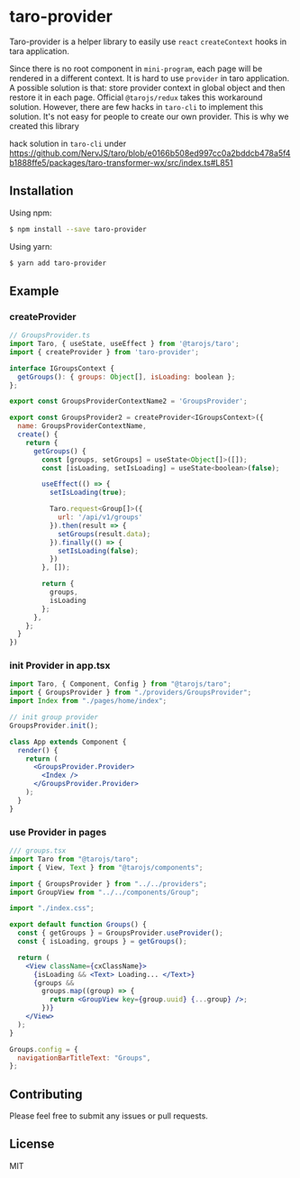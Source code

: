 # taro-provider

Taro-provider is a helper library to easily use `react` `createContext` hooks in tara application.

Since there is no root component in `mini-program`, each page will be rendered in a different context. It is hard to use `provider` in taro application. A possible solution is that: store provider context in global object and then restore it in each page. Official `@tarojs/redux` takes this workaround solution. However, there are few hacks in `taro-cli` to implement this solution. It's not easy for people to create our own provider. This is why we created this library

hack solution in `taro-cli` under https://github.com/NervJS/taro/blob/e0166b508ed997cc0a2bddcb478a5f4b1888ffe5/packages/taro-transformer-wx/src/index.ts#L851

## Installation

Using npm:

```sh
$ npm install --save taro-provider
```

Using yarn:

```sh
$ yarn add taro-provider
```

## Example

### createProvider

```jsx
// GroupsProvider.ts
import Taro, { useState, useEffect } from '@tarojs/taro';
import { createProvider } from 'taro-provider';

interface IGroupsContext {
  getGroups(): { groups: Object[], isLoading: boolean };
};

export const GroupsProviderContextName2 = 'GroupsProvider';

export const GroupsProvider2 = createProvider<IGroupsContext>({
  name: GroupsProviderContextName,
  create() {
    return {
      getGroups() {
        const [groups, setGroups] = useState<Object[]>([]);
        const [isLoading, setIsLoading] = useState<boolean>(false);

        useEffect(() => {
          setIsLoading(true);

          Taro.request<Group[]>({
            url: '/api/v1/groups'
          }).then(result => {
            setGroups(result.data);
          }).finally(() => {
            setIsLoading(false);
          })
        }, []);

        return {
          groups,
          isLoading
        };
      },
    };
  }
})
```

### init Provider in app.tsx

```jsx
import Taro, { Component, Config } from "@tarojs/taro";
import { GroupsProvider } from "./providers/GroupsProvider";
import Index from "./pages/home/index";

// init group provider
GroupsProvider.init();

class App extends Component {
  render() {
    return (
      <GroupsProvider.Provider>
        <Index />
      </GroupsProvider.Provider>
    );
  }
}
```

### use Provider in pages

```jsx
/// groups.tsx
import Taro from "@tarojs/taro";
import { View, Text } from "@tarojs/components";

import { GroupsProvider } from "../../providers";
import GroupView from "../../components/Group";

import "./index.css";

export default function Groups() {
  const { getGroups } = GroupsProvider.useProvider();
  const { isLoading, groups } = getGroups();

  return (
    <View className={cxClassName}>
      {isLoading && <Text> Loading... </Text>}
      {groups &&
        groups.map((group) => {
          return <GroupView key={group.uuid} {...group} />;
        })}
    </View>
  );
}

Groups.config = {
  navigationBarTitleText: "Groups",
};
```

## Contributing

Please feel free to submit any issues or pull requests.

## License

MIT
